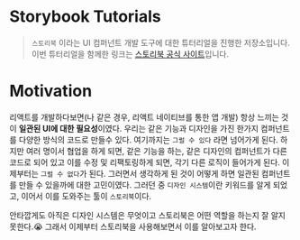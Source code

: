 # Storybook Tutorials

> `스토리북` 이라는 UI 컴퍼넌트 개발 도구에 대한 튜터리얼을 진행한 저장소입니다. 이번 튜터리얼을 함께한 링크는 [스토리북 공식 사이트](https://storybook.js.org/tutorials/intro-to-storybook/react/en/get-started/)입니다.

# Motivation

리액트를 개발하다보면(나 같은 경우, 리액트 네이티브를 통한 앱 개발) 항상 느끼는 것이 **일관된 UI에 대한 필요성**이였다. 우리는 같은 기능과 디자인을 가진 한가지 컴퍼넌트를 다양한 방식의 코드로 만들수 있다. 여기까지는 `그럴 수 있다` 라면 넘어가게 된다. 하지만 여러 명이서 협업을 하게 되면, 같은 기능을 하는, 같은 디자인의 컴퍼넌트가 다른 코드로 되어 있고 이를 수정 및 리팩토링하게 되면, 각기 다른 로직이 들어가게 된다. 이제부터는 `그럴 수 없다`가 된다. 그러면서 생각하게 된 것이 어떻게 하면 일관된 컴퍼넌트를 만들 수 있을까에 대한 고민이였다. 그러던 중 `디자인 시스템`이란 키워드를 알게 되었고, 이어서 이를 도와주는 툴이 `스토리북`이다.

안타깝게도 아직은 디자인 시스템은 무엇이고 스토리북은 어떤 역할을 하는지 잘 알지 못한다.😭 그래서 이제부터 스토리북을 사용해보면서 이를 알아보고자 한다.
